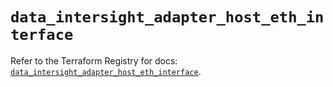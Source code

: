 # `data_intersight_adapter_host_eth_interface`

Refer to the Terraform Registry for docs: [`data_intersight_adapter_host_eth_interface`](https://registry.terraform.io/providers/ciscodevnet/intersight/1.0.71/docs/data-sources/adapter_host_eth_interface).
